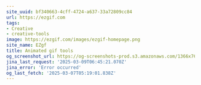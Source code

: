 ```yaml
---
site_uuid: bf340663-4cff-4724-a637-33a72809cc84
url: https://ezgif.com
tags:
- Creative
- creative-tools
image: https://ezgif.com/images/ezgif-homepage.png
site_name: EZgf
title: Animated gif tools
og_screenshot_url: https://og-screenshots-prod.s3.amazonaws.com/1366x768/80/false/b5caa85941f32e986e1af1b0f3f794a849a57836369a8dc10bc4d1cd02ef2535.jpeg
jina_last_request: '2025-03-09T06:45:21.070Z'
jina_error: 'Error occurred'
og_last_fetch: '2025-03-07T05:19:01.838Z'
---
```


